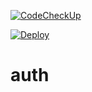 [![CodeCheckUp](https://github.com/mixdjoker/auth/actions/workflows/chekup.yaml/badge.svg)](https://github.com/mixdjoker/auth/actions/workflows/chekup.yaml)

[![Deploy](https://github.com/mixdjoker/auth/actions/workflows/deploy.yaml/badge.svg)](https://github.com/mixdjoker/auth/actions/workflows/deploy.yaml)

# auth
